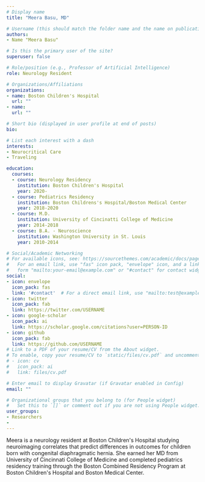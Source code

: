 ```yaml
---
# Display name
title: "Meera Basu, MD"

# Username (this should match the folder name and the name on publications)
authors:
- Name "Meera Basu"

# Is this the primary user of the site?
superuser: false

# Role/position (e.g., Professor of Artificial Intelligence)
role: Neurology Resident

# Organizations/Affiliations
organizations:
- name: Boston Children's Hospital 
  url: ""
- name: 
  url: ""

# Short bio (displayed in user profile at end of posts)
bio: 

# List each interest with a dash
interests:
- Neurocritical Care
- Traveling

education:
  courses:
  - course: Neurology Residency 
    institution: Boston Children's Hospital
    year: 2020-
  - course: Pediatrics Residency
    institution: Boston Childrens's Hospital/Boston Medical Center
    year: 2018-2020
  - course: M.D.
    institution: University of Cincinatti College of Medicine
    year: 2014-2018
  - course: B.A. - Neuroscience
    institution: Washington University in St. Louis
    year: 2010-2014

# Social/Academic Networking
# For available icons, see: https://sourcethemes.com/academic/docs/page-builder/#icons
#   For an email link, use "fas" icon pack, "envelope" icon, and a link in the
#   form "mailto:your-email@example.com" or "#contact" for contact widget.
social:
- icon: envelope
  icon_pack: fas
  link: '#contact'  # For a direct email link, use "mailto:test@example.org".
- icon: twitter
  icon_pack: fab
  link: https://twitter.com/USERNAME
- icon: google-scholar
  icon_pack: ai
  link: https://scholar.google.com/citations?user=PERSON-ID
- icon: github
  icon_pack: fab
  link: https://github.com/USERNAME
# Link to a PDF of your resume/CV from the About widget.
# To enable, copy your resume/CV to `static/files/cv.pdf` and uncomment the lines below.
# - icon: cv
#   icon_pack: ai
#   link: files/cv.pdf

# Enter email to display Gravatar (if Gravatar enabled in Config)
email: ""

# Organizational groups that you belong to (for People widget)
#   Set this to `[]` or comment out if you are not using People widget.
user_groups:
- Researchers
- 
---
```


Meera is a neurology resident at Boston Children's Hospital studying neuroimaging correlates that predict differences in outcomes for children born with congenital diaphragmatic hernia. She earned her MD from University of Cincinnati College of Medicine and completed pediatrics residency training through the Boston Combined Residency Program at Boston Children's Hospital and Boston Medical Center.

